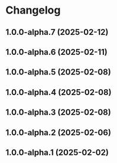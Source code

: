 # Changelog

<!-- You should *NOT* be adding new change log entries to this file.
     You should create a file in the news directory instead.
     For helpful instructions, please see:
     https://6.docs.plone.org/volto/developer-guidelines/contributing.html#create-a-pull-request
-->

<!-- towncrier release notes start -->

## 1.0.0-alpha.7 (2025-02-12)

## 1.0.0-alpha.6 (2025-02-11)

## 1.0.0-alpha.5 (2025-02-08)

## 1.0.0-alpha.4 (2025-02-08)

## 1.0.0-alpha.3 (2025-02-08)

## 1.0.0-alpha.2 (2025-02-06)

## 1.0.0-alpha.1 (2025-02-02)
